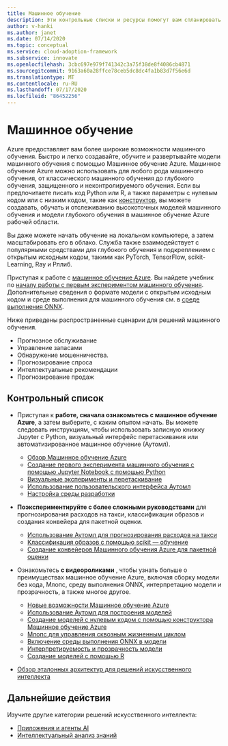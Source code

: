 ```yaml
---
title: Машинное обучение
description: Эти контрольные списки и ресурсы помогут вам спланировать разработку и развертывание приложений.
author: v-hanki
ms.author: janet
ms.date: 07/14/2020
ms.topic: conceptual
ms.service: cloud-adoption-framework
ms.subservice: innovate
ms.openlocfilehash: 3cbc697e979f741342c3a75f38de8f4086cb4871
ms.sourcegitcommit: 9163a60a28ffce78ceb5dc8dc4fa1b83d7f56e6d
ms.translationtype: MT
ms.contentlocale: ru-RU
ms.lasthandoff: 07/17/2020
ms.locfileid: "86452256"
---
```

<!-- cSpell:ignore scikit RLlib ONNX Jupyter -->

# <a name="machine-learning"></a>Машинное обучение

Azure предоставляет вам более широкие возможности машинного обучения. Быстро и легко создавайте, обучите и развертывайте модели машинного обучения с помощью Машинное обучение Azure. Машинное обучение Azure можно использовать для любого рода машинного обучения, от классического машинного обучения до глубокого обучения, защищенного и неконтролируемого обучения. Если вы предпочитаете писать код Python или R, а также параметры с нулевым кодом или с низким кодом, такие как [конструктор](https://docs.microsoft.com/azure/machine-learning/tutorial-designer-automobile-price-train-score), вы можете создавать, обучать и отслеживанию высокоточных моделей машинного обучения и модели глубокого обучения в машинное обучение Azure рабочей области.

Вы даже можете начать обучение на локальном компьютере, а затем масштабировать его в облако. Служба также взаимодействует с популярными средствами для глубокого обучения и подкреплением с открытым исходным кодом, такими как PyTorch, TensorFlow, scikit-Learning, Ray и Рллиб.

Приступая к работе с [машинное обучение Azure](https://docs.microsoft.com/azure/machine-learning/). Вы найдете учебник по [началу работы с первым экспериментом машинного обучения](https://docs.microsoft.com/azure/machine-learning/tutorial-1st-experiment-sdk-setup). Дополнительные сведения о формате модели с открытым исходным кодом и среде выполнения для машинного обучения см. в [среде выполнения ONNX](http://onnxruntime.ai).

Ниже приведены распространенные сценарии для решений машинного обучения.

- Прогнозное обслуживание
- Управление запасами
- Обнаружение мошенничества.
- Прогнозирование спроса
- Интеллектуальные рекомендации
- Прогнозирование продаж

## <a name="checklist"></a>Контрольный список

- Приступая к **работе, сначала ознакомьтесь с машинное обучение Azure**, а затем выберите, с каким опытом начать. Вы можете следовать инструкциям, чтобы использовать записную книжку Jupyter с Python, визуальный интерфейс перетаскивания или автоматизированное машинное обучение (Аутомл).

  - [Обзор Машинное обучение Azure](https://docs.microsoft.com/azure/machine-learning/overview-what-is-azure-ml)
  - [Создание первого эксперимента машинного обучения с помощью Jupyter Notebook с помощью Python](https://docs.microsoft.com/azure/machine-learning/tutorial-1st-experiment-sdk-setup)
  - [Визуальные эксперименты и перетаскивание](https://docs.microsoft.com/azure/machine-learning/tutorial-designer-automobile-price-train-score)
  - [Использование пользовательского интерфейса Аутомл](https://docs.microsoft.com/azure/machine-learning/tutorial-first-experiment-automated-ml)
  - [Настройка среды разработки](https://docs.microsoft.com/azure/machine-learning/how-to-configure-environment)

- **Поэкспериментируйте с более сложными руководствами** для прогнозирования расходов на такси, классификации образов и создания конвейера для пакетной оценки.

  - [Использование Аутомл для прогнозирования расходов на такси](https://docs.microsoft.com/azure/machine-learning/tutorial-auto-train-models)
  - [Классификация образов с помощью scikit — обучение](https://docs.microsoft.com/azure/machine-learning/tutorial-train-models-with-aml)
  - [Создание конвейеров Машинного обучения Azure для пакетной оценки](https://docs.microsoft.com/azure/machine-learning/tutorial-pipeline-batch-scoring-classification)

- Ознакомьтесь **с видеороликами** , чтобы узнать больше о преимуществах машинное обучение Azure, включая сборку модели без кода, Млопс, среду выполнения ONNX, интерпретацию модели и прозрачность, а также многое другое.

  - [Новые возможности Машинное обучение Azure](https://channel9.msdn.com/Shows/AI-Show/Allup-Azure-ML)
  - [Использование Аутомл для построения моделей](https://aka.ms/automlvideo)
  - [Создание моделей с нулевым кодом с помощью конструктора Машинное обучение Azure](https://aka.ms/studioanddesigner)
  - [Млопс для управления сквозным жизненным циклом](https://aka.ms/mlopsvideo)
  - [Включение среды выполнения ONNX в модели](https://www.youtube.com/watch?v=qy7X2JGLUC4)
  - [Интерпретируемость и прозрачность модели](https://aka.ms/azuremlinterpret)
  - [Создание моделей с помощью R](https://aka.ms/Rmodels)

- [Обзор эталонных архитектур для решений искусственного интеллекта](https://docs.microsoft.com/azure/architecture/browse/#ai--machine-learning)

## <a name="next-steps"></a>Дальнейшие действия

Изучите другие категории решений искусственного интеллекта:

- [Приложения и агенты AI](./ai-applications.md)
- [Интеллектуальный анализ знаний](./knowledge-mining.md)
